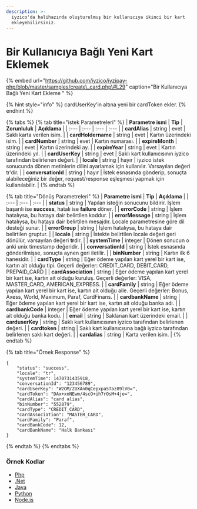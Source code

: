 ```yaml
---
description: >-
  iyzico'da halihazırda oluşturulmuş bir kullanıcıya ikinci bir kart
  ekleyebilirsiniz.
---
```


# Bir Kullanıcıya Bağlı Yeni Kart Eklemek

{% embed url="https://github.com/iyzico/iyzipay-php/blob/master/samples/create\_card.php\#L29" caption="Bir Kullanıcıya Bağlı Yeni Kart Ekleme " %}

{% hint style="info" %}
cardUserKey'in altına yeni bir cardToken ekler.
{% endhint %}

{% tabs %}
{% tab title="istek Parametreleri" %}
| **Parametre ismi** | **Tip** | **Zorunluluk** | **Açıklama** |
| :--- | :--- | :--- | :--- |
| **cardAlias** | string | evet | Saklı karta verilen isim. |
| **cardHoldername** | string | evet | Kartın üzerindeki isim. |
| **cardNumber** | string | evet | Kartın numarası. |
| **expireMonth** | string | evet | Kartın üzerindeki ay. |
| **expireYear** | string | evet | Kartın üzerindeki yıl. |
| **cardUserKey** | string | evet | Saklı kart kullanıcısının iyzico tarafından belirlenen değeri. |
| **locale** | string | hayır | iyzico istek sonucunda dönen metinlerin dilini ayarlamak için kullanılır. Varsayılan değeri tr’dir. |
| **conversationId** | string | hayır | İstek esnasında gönderip, sonuçta alabileceğiniz bir değer, request/response eşleşmesi yapmak için kullanılabilir. |
{% endtab %}

{% tab title="Dönüş Parametreleri" %}
| **Parametre ismi** | **Tip** | **Açıklama** |
| :--- | :--- | :--- |
| **status** | string | Yapılan isteğin sonucunu bildirir. İşlem başarılı ise **success**, hatalı ise **failure** döner. |
| **errorCode** | string | İşlem hatalıysa, bu hataya dair belirtilen koddur. |
| **errorMessage** | string | İşlem hatalıysa, bu hataya dair belirtilen mesajdır. Locale parametresine göre dil desteği sunar. |
| **errorGroup** | string | İşlem hatalıysa, bu hataya dair belirtilen gruptur. |
| **locale** | string | İstekte belirtilen locale değeri geri dönülür, varsayılan değeri **tr**dir. |
| **systemTime** | integer | Dönen sonucun o anki unix timestamp değeridir. |
| **conversationId** | string | İstek esnasında gönderilmişse, sonuçta aynen geri iletilir. |
| **binNumber** | string | Kartın ilk 6 hanesidir. |
| **cardType** | string | Eğer ödeme yapılan kart yerel bir kart ise, kartın ait olduğu tipi. Geçerli değerler: CREDIT\_CARD, DEBIT\_CARD, PREPAID\_CARD |
| **cardAssociation** | string | Eğer ödeme yapılan kart yerel bir kart ise, kartın ait olduğu kuruluş. Geçerli değerler: VISA, MASTER\_CARD, AMERICAN\_EXPRESS. |
| **cardFamily** | string | Eğer ödeme yapılan kart yerel bir kart ise, kartın ait olduğu aile. Geçerli değerler: Bonus, Axess, World, Maximum, Paraf, CardFinans. |
| **cardbankName** | string | Eğer ödeme yapılan kart yerel bir kart ise, kartın ait olduğu banka adı. |
| **cardbankCode** | integer | Eğer ödeme yapılan kart yerel bir kart ise, kartın ait olduğu banka kodu. |
| **email** | string | Saklanan kart üzerindeki email. |
| **carduserKey** | string | Saklı kart kullanıcısının iyzico tarafından belirlenen değeri. |
| **cardtoken** | string | Saklı kart kullanıcısına bağlı iyzico tarafından belirlenen saklı kart değeri. |
| **cardalias** | string | Karta verilen isim. |
{% endtab %}

{% tab title="Örnek Response" %}
```text
{
    "status": "success",
    "locale": "tr",
    "systemTime": 1470731435918,
    "conversationId": "123456789",
    "cardUserKey": "W2OM/ZUXAn0qCepxpa5Taz89lV0=",
    "cardToken": "DAx+xnNEwm/4scO+ih7rOsM+4jo=",
    "cardAlias": "card alias",
    "binNumber": "552879",
    "cardType": "CREDIT_CARD",
    "cardAssociation": "MASTER_CARD",
    "cardFamily": "Paraf",
    "cardBankCode": 12,
    "cardBankName": "Halk Bankası"
}
```
{% endtab %}
{% endtabs %}

### **Örnek Kodlar**

* [Php](https://github.com/iyzico/iyzipay-php/blob/master/samples/create_card.php#L29)
* [.Net](https://github.com/iyzico/iyzipay-dotnet/blob/master/Iyzipay.Samples/CardStorageSample.cs#L51)
* [Java](https://github.com/iyzico/iyzipay-java/blob/master/src/test/java/com/iyzipay/sample/CardStorageSample.java#L54)
* [Python](https://github.com/iyzico/iyzipay-python/blob/master/samples/create_card.py#L11)
* [Node.js](https://github.com/iyzico/iyzipay-node/blob/master/samples/IyzipaySamples.js#L187)

